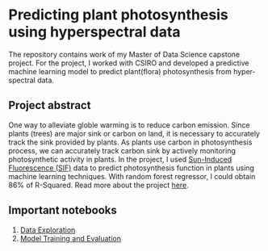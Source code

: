 # Predicting plant photosynthesis using hyperspectral data
The repository contains work of my Master of Data Science capstone project. For the project, I worked with CSIRO and developed a predictive machine learning model to predict plant(flora) photosynthesis from hyper-spectral data. 

## Project abstract
One way to alleviate globle warming is to reduce carbon emission. Since plants (trees) are major sink or carbon on land, it is necessary to accurately track the sink provided by plants. As plants use carbon in photosynthesis process, we can accurately track carbon sink by actively monitoring photosynthetic activity in plants. In the project, I used <a href="https://appliedsciences.nasa.gov/our-impact/news/solar-induced-fluorescence-learn-new-approach-remote-sensing-vegetation">Sun-Induced Fluorescence (SIF)</a> data to predict photosynthesis function in plants using machine learning techniques. With random forest regressor, I could obtain 86% of R-Squared. Read more about the project <a href="https://github.com/hrishi-ds/Data-Science-Capstone-Project/tree/main/Presentation%20and%20Report"> here</a>.

## Important notebooks
1. <a href = "https://github.com/hrishi-ds/Data-Science-Capstone-Project/blob/main/Notebooks/Data%20Exploration.ipynb" > Data Exploration </a>
2. <a href = "https://github.com/hrishi-ds/Data-Science-Capstone-Project/blob/main/Notebooks/Random%20Forest%20Model.ipynb"> Model Training and Evaluation </a>


